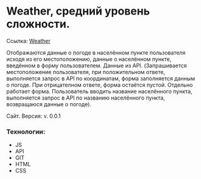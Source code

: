 # Weather, средний уровень сложности.

Ссылка: [Weather](https://InInferno.github.io/weather-vanilla/ "Погода")

Отображаются данные о погоде в населённом пункте пользователя исходя из его местоположению, данные о населённом пункте, введённом в форму пользователем. Данные из API.
(Запрашивается местоположение пользователя, при положительном ответе, выполняется запрос в API по координатам, форма заполняется данным о погоде. При отрицателном ответе, форма остаётся пустой. Отдельно работает форма. Пользователь вводить название населённого пункта, выполняется запрос в API по названию населённого пункта, возвращаюся данные о погоде). 

Сайт. Версия: v. 0.0.1

### Технологии: 
- JS 
- API
- GIT
- HTML
- CSS
